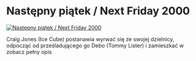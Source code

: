 Następny piątek / Next Friday 2000 
=============
[![Następny piątek / Next Friday 2000 ](http://vidos.pl/images/player.gif)](http://vidos.pl/nastepny-piatek-next-friday-2000)

 Craig Jones (Ice Cube) postanawia wyrwać się ze swojej dzielnicy, odpocząć od prześladującego go Debo (Tommy Lister) i zamieszkać w zobacz pełny opis
